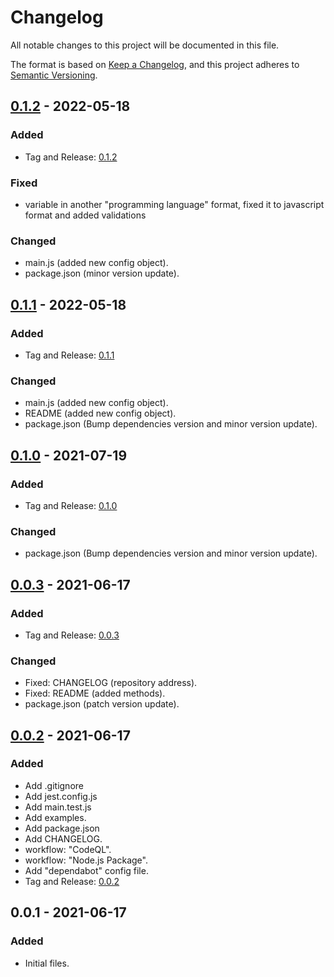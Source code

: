 # Changelog

All notable changes to this project will be documented in this file.

The format is based on [Keep a Changelog](https://keepachangelog.com/en/1.1.0/),
and this project adheres to [Semantic Versioning](https://semver.org/spec/v2.0.0.html).

## [0.1.2](https://github.com/jamilservicos/jamilservices-namespace-helper/tree/0.1.2) - 2022-05-18

### Added

- Tag and Release: [0.1.2](https://github.com/jamilservicos/jamilservices-namespace-helper/releases/tag/0.1.2)

### Fixed

- variable in another "programming language" format, fixed it to javascript format and added validations

### Changed

- main.js (added new config object).
- package.json (minor version update).


## [0.1.1](https://github.com/jamilservicos/jamilservices-namespace-helper/tree/0.1.1) - 2022-05-18

### Added

- Tag and Release: [0.1.1](https://github.com/jamilservicos/jamilservices-namespace-helper/releases/tag/0.1.1)

### Changed

- main.js (added new config object).
- README (added new config object).
- package.json (Bump dependencies version and minor version update).


## [0.1.0](https://github.com/jamilservicos/jamilservices-namespace-helper/tree/0.1.0) - 2021-07-19

### Added

- Tag and Release: [0.1.0](https://github.com/jamilservicos/jamilservices-namespace-helper/releases/tag/0.1.0)

### Changed

- package.json (Bump dependencies version and minor version update).


## [0.0.3](https://github.com/jamilservicos/jamilservices-namespace-helper/tree/0.0.3) - 2021-06-17

### Added

- Tag and Release: [0.0.3](https://github.com/jamilservicos/jamilservices-namespace-helper/releases/tag/0.0.3)

### Changed

- Fixed: CHANGELOG (repository address).
- Fixed: README (added methods).
- package.json (patch version update).


## [0.0.2](https://github.com/jamilservicos/jamilservices-namespace-helper/tree/0.0.2) - 2021-06-17

### Added

- Add .gitignore
- Add jest.config.js
- Add main.test.js
- Add examples.
- Add package.json
- Add CHANGELOG.
- workflow: "CodeQL".
- workflow: "Node.js Package".
- Add "dependabot" config file.
- Tag and Release: [0.0.2](https://github.com/jamilservicos/jamilservices-namespace-helper/releases/tag/0.0.2)


## 0.0.1 - 2021-06-17

### Added

- Initial files.
